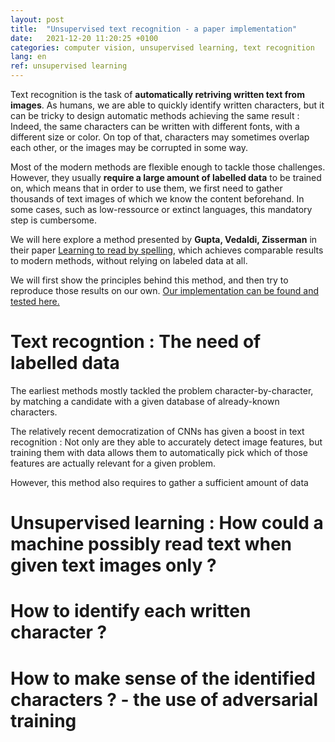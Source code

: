 ```yaml
---
layout: post
title:  "Unsupervised text recognition - a paper implementation"
date:   2021-12-20 11:20:25 +0100
categories: computer vision, unsupervised learning, text recognition
lang: en
ref: unsupervised learning
---
```


Text recognition is the task of **automatically retriving written text from images**. As humans, we are able to quickly identify written characters, but it can be tricky to design automatic methods achieving the same result : Indeed, the same characters can be written with different fonts, with a different size or color. On top of that, characters may sometimes overlap each other, or the images may be corrupted in some way. 

Most of the modern methods are flexible enough to tackle those challenges. However, they usually **require a large amount of labelled data** to be trained on, which means that in order to use them, we first need to gather thousands of text images of which we know the content beforehand. In some cases, such as low-ressource or extinct languages, this mandatory step is cumbersome.

We will here explore a method presented by **Gupta, Vedaldi, Zisserman** in their paper [Learning to read by spelling](https://arxiv.org/pdf/1809.08675.pdf), which achieves comparable results to modern methods, without relying on labeled data at all. 

We will first show the principles behind this method, and then try to reproduce those results on our own. [Our implementation can be found and tested here.](https://github.com/tidiane-camaret/read_by_spelling_impl)


# Text recogntion : The need of labelled data

The earliest methods mostly tackled the problem character-by-character, by matching a candidate with a given database of already-known characters.

The relatively recent democratization of CNNs has given a boost in text recognition : Not only are they able to accurately detect image features, but training them with data allows them to automatically pick which of those features are actually relevant for a given problem. 

However, this method also requires to gather a sufficient amount of data

# Unsupervised learning : How could a machine possibly read text when given text images only ? 



# How to identify each written character ?




# How to make sense of the identified characters ? - the use of adversarial training 



